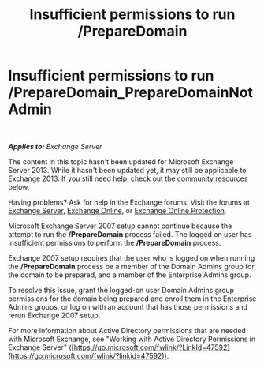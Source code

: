 ﻿---
title: 'Insufficient permissions to run /PrepareDomain'
TOCTitle: Insufficient permissions to run /PrepareDomain_PrepareDomainNotAdmin
ms:assetid: c33a2bc0-5b07-49b8-a1c1-53baa4933d44
ms:mtpsurl: https://technet.microsoft.com/en-us/library/ms.exch.setupreadiness.preparedomainnotadmin(v=EXCHG.150)
ms:contentKeyID: 46629108
ms.date: 12/09/2016
mtps_version: v=EXCHG.150
---

# Insufficient permissions to run /PrepareDomain\_PrepareDomainNotAdmin

 

_**Applies to:** Exchange Server_


The content in this topic hasn't been updated for Microsoft Exchange Server 2013. While it hasn't been updated yet, it may still be applicable to Exchange 2013. If you still need help, check out the community resources below.

Having problems? Ask for help in the Exchange forums. Visit the forums at [Exchange Server](https://go.microsoft.com/fwlink/p/?linkid=60612), [Exchange Online](https://go.microsoft.com/fwlink/p/?linkid=267542), or [Exchange Online Protection](https://go.microsoft.com/fwlink/p/?linkid=285351).

Microsoft Exchange Server 2007 setup cannot continue because the attempt to run the **/PrepareDomain** process failed. The logged on user has insufficient permissions to perform the **/PrepareDomain** process.

Exchange 2007 setup requires that the user who is logged on when running the **/PrepareDomain** process be a member of the Domain Admins group for the domain to be prepared, and a member of the Enterprise Admins group.

To resolve this issue, grant the logged-on user Domain Admins group permissions for the domain being prepared and enroll them in the Enterprise Admins groups, or log on with an account that has those permissions and rerun Exchange 2007 setup.

For more information about Active Directory permissions that are needed with Microsoft Exchange, see "Working with Active Directory Permissions in Exchange Server" ([https://go.microsoft.com/fwlink/?LinkId=47592](https://go.microsoft.com/fwlink/?linkid=47592)).

